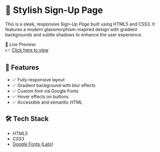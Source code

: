 # 💫 Stylish Sign-Up Page

This is a sleek, responsive *Sign-Up Page* built using HTML5 and CSS3. It features a modern glassmorphism-inspired design with gradient backgrounds and subtle shadows to enhance the user experience.

🔗 *Live Preview:*  
👉 [Click here to view](https://dishita23.github.io/Sign-Up-Page/)


## 🚀 Features

- ✅ Fully responsive layout
- ✅ Gradient background with blur effects
- ✅ Custom font via Google Fonts
- ✅ Hover effects on buttons
- ✅ Accessible and semantic HTML


## 🛠 Tech Stack

- *HTML5*
- *CSS3*
- [Google Fonts (Lato)](https://fonts.google.com/specimen/Lato)
